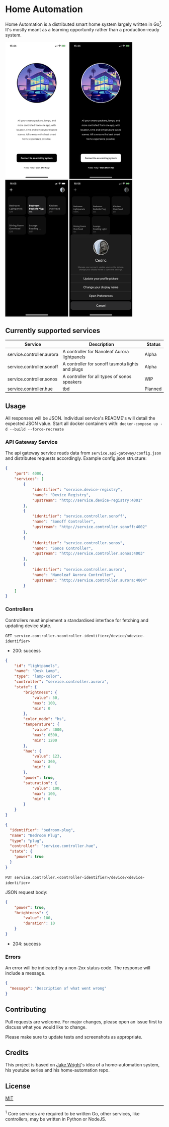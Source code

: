 # Home Automation

Home Automation is a distributed smart home system largely written in Go[<sup>1</sup>](#1).
It's mostly meant as a learning opportunity rather than a production-ready system.

<kbd><img src=".github/screenshots/setup_light.png" width=200/></kbd>
<kbd><img src=".github/screenshots/setup_dark.png" width=200/></kbd>
<kbd><img src=".github/screenshots/home_dark.png" width=200/></kbd>
<kbd><img src=".github/screenshots/profile_dark.png" width=200/></kbd>

## Currently supported services

| Service | Description | Status |
| --- | --- | --- |
| service.controller.aurora | A controller for Nanoleaf Aurora lightpanels      | Alpha |
| service.controller.sonoff | A controller for sonoff tasmota lights and plugs  | Alpha |
| service.controller.sonos  | A controller for all types of sonos speakers      | WIP   |
| service.controller.hue    | tbd | Planned |

## Usage

All responses will be JSON. Individual service's README's will detail the expected JSON value.
Start all docker containers with: `docker-compose up -d --build --force-recreate`

### API Gateway Service

The api gateway service reads data from `service.api-gateway/config.json` and distributes requests accordingly.
Example config.json structure:
```json
{
    "port": 4000,
    "services": [
        {
            "identifier": "service.device-registry",
            "name": "Device Registry",
            "upstream": "http://service.device-registry:4001"
        },
        {
            "identifier": "service.controller.sonoff",
            "name": "Sonoff Controller",
            "upstream": "http://service.controller.sonoff:4002"
        },
        {
            "identifier": "service.controller.sonos",
            "name": "Sonos Controller",
            "upstream": "http://service.controller.sonos:4003"
        },
        {
            "identifier": "service.controller.aurora",
            "name": "Nanoleaf Aurora Controller",
            "upstream": "http://service.controller.aurora:4004"
        }
    ]
}
```

### Controllers

Controllers must implement a standardised interface for fetching and updating device state.

`GET service.controller.<controller-identifier>/device/<device-identifier>`

- 200: success

```json
{
    "id": "lightpanels",
    "name": "Desk Lamp",
    "type": "lamp-color",
    "controller": "service.controller.aurora",
    "state": {
        "brightness": {
            "value": 50,
            "max": 100,
            "min": 0
        },
        "color_mode": "hs",
        "temperature": {
            "value": 4000,
            "max": 6500,
            "min": 1200
        },
        "hue": {
            "value": 123,
            "max": 360,
            "min": 0
        },
        "power": true,
        "saturation": {
            "value": 100,
            "max": 100,
            "min": 0
        }
    }
}
```

```json
{
  "identifier": "bedroom-plug",
  "name": "Bedroom Plug",
  "type": "plug",
  "controller": "service.controller.hue",
  "state": {
    "power": true
  }
}
```

`PUT service.controller.<controller-identifier>/device/<device-identifier>`

JSON request body:

```json
{
    "power": true,
    "brightness": {
        "value": 100,
        "duration": 10
    }
}
```

- 204: success

### Errors

An error will be indicated by a non-2xx status code. The response will include a message.

```json
{
  "message": "Description of what went wrong"
}
```

## Contributing
Pull requests are welcome. For major changes, please open an issue first to discuss what you would like to change.

Please make sure to update tests and screenshots as appropriate.

## Credits
This project is based on [Jake Wright](https://github.com/jakewright)'s idea of a home-automation system, his youtube series and his home-automation repo.

## License
[MIT](https://choosealicense.com/licenses/mit/)

---
<sup>1</sup> <a class="anchor" id="1">Core services are required to be written Go, other services, like controllers, may be written in Python or NodeJS.</a>